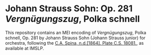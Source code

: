 # Johann Strauss Sohn: Op. 281 *Vergnügungszug*, Polka schnell

This repository contains an MEI encoding of *Vergnügungszug*, Polka schnell, Op. 281 by Johann Strauss Sohn (Johann Strauss junior) for orchestra, following the [C.A. Spina, n.d.[1864]. Plate C.S. 18081.](https://imslp.org/wiki/Vergn%C3%BCgungszug_Polka,_Op.281_(Strauss_Jr.,_Johann)), as available at IMSLP.

